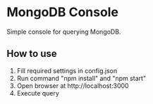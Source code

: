 # MongoDB Console
Simple console for querying MongoDB.

## How to use
1) Fill required settings in config.json
2) Run command "npm install" and "npm start"
3) Open browser at http://localhost:3000
4) Execute query
